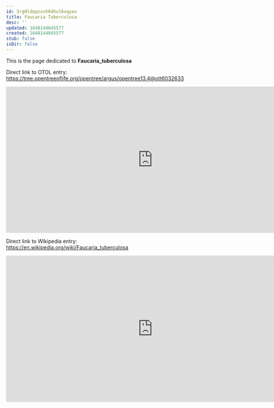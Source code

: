 ```yaml
---
id: 5rg0ldqqsxvh8dhul6xqyex
title: Faucaria Tuberculosa
desc: ''
updated: 1648144045577
created: 1648144045577
stub: false
isDir: false
---
```

This is the page dedicated to **Faucaria_tuberculosa**


Direct link to OTOL entry: https://tree.opentreeoflife.org/opentree/argus/opentree13.4@ott6032633



<html>
    <body>
    <iframe src="https://tree.opentreeoflife.org/opentree/argus/opentree13.4@ott6032633"
    width="800" height="400" frameborder="0" allowfullscreen> </iframe>
    </body>
</html>
    


Direct link to Wikipedia entry: https://en.wikipedia.org/wiki/Faucaria_tuberculosa



<html>
    <body>
    <iframe src="https://en.wikipedia.org/wiki/Faucaria_tuberculosa"
    width="800" height="400" frameborder="0" allowfullscreen> </iframe>
    </body>
</html>
    
